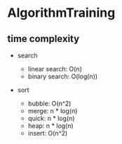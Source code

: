 # AlgorithmTraining

## time complexity

- search
    + linear search: O(n)
    + binary search: O(log(n))

- sort
    + bubble: O(n^2)
    + merge: n * log(n)
    + quick: n * log(n)
    + heap: n * log(n)
    + insert: O(n^2)
